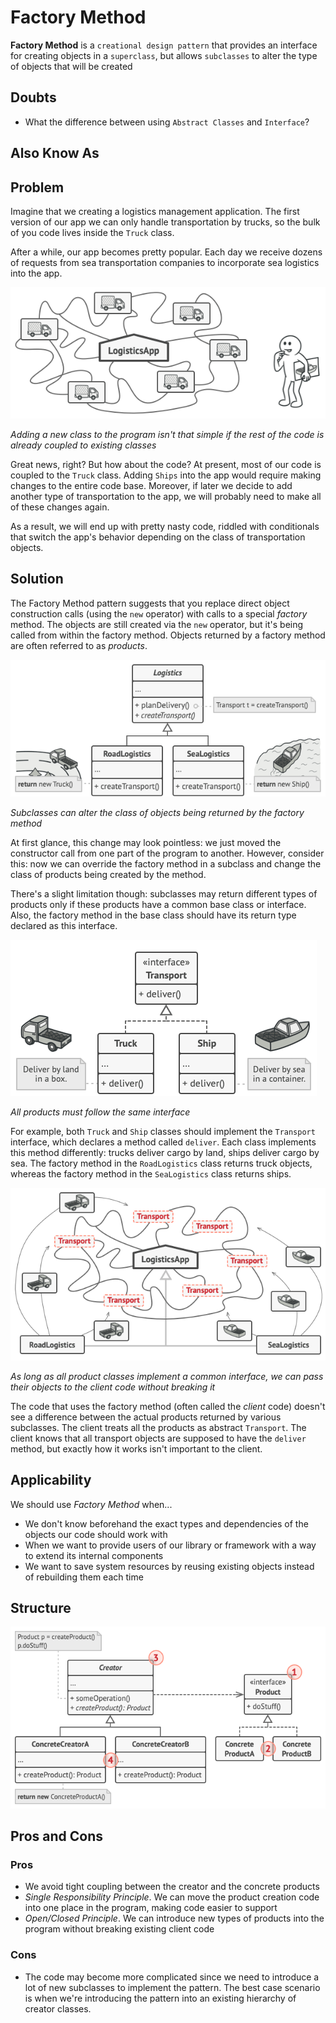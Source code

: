 # Factory Method

**Factory Method** is a `creational design pattern` that provides an interface for creating objects in a `superclass`,
but allows
`subclasses` to alter the type of objects that will be created

## Doubts

* What the difference between using `Abstract Classes` and `Interface`?

## Also Know As

## Problem

Imagine that we creating a logistics management application. The first version of our app we can only handle
transportation by trucks, so the bulk of you code lives inside the `Truck` class.

After a while, our app becomes pretty popular. Each day we receive dozens of requests from sea transportation companies
to incorporate sea logistics into the app.

![Motivation](./imgs/motivation.png "Motivation")

*Adding a new class to the program isn't that simple if the rest of the code is already coupled to existing classes*

Great news, right? But how about the code? At present, most of our code is coupled to the `Truck` class. Adding `Ships`
into the app would require making changes to the entire code base. Moreover, if later we decide to add another type of
transportation to the app, we will probably need to make all of these changes again.

As a result, we will end up with pretty nasty code, riddled with conditionals that switch the app's behavior depending
on the class of transportation objects.

## Solution

The Factory Method pattern suggests that you replace direct object construction calls (using the `new` operator) with
calls to a special
*factory* method. The objects are still created via the `new` operator, but it's being called from within the factory
method. Objects returned by a factory method are often referred to as *products*.

![Solution One](./imgs/solution1.png "Solution One")

*Subclasses can alter the class of objects being returned by the factory method*

At first glance, this change may look pointless: we just moved the constructor call from one part of the program to
another. However, consider this: now we can override the factory method in a subclass and change the class of products
being created by the method.

There's a slight limitation though: subclasses may return different types of products only if these products have a
common base class or interface. Also, the factory method in the base class should have its return type declared as this
interface.

![Solution Two](./imgs/solution2.png "Solution Two")

*All products must follow the same interface*

For example, both `Truck` and `Ship` classes should implement the
`Transport` interface, which declares a method called `deliver`. Each class implements this method differently: trucks
deliver cargo by land, ships deliver cargo by sea. The factory method in the `RoadLogistics`
class returns truck objects, whereas the factory method in the
`SeaLogistics` class returns ships.

![Solution Three](./imgs/solution3.png "Solution Three")

*As long as all product classes implement a common interface, we can pass their objects to the client code without
breaking it*

The code that uses the factory method (often called the *client* code)
doesn't see a difference between the actual products returned by various subclasses. The client treats all the products
as abstract `Transport`. The client knows that all transport objects are supposed to have the
`deliver` method, but exactly how it works isn't important to the client.

## Applicability

We should use *Factory Method* when...

* We don't know beforehand the exact types and dependencies of the objects our code should work with
* When we want to provide users of our library or framework with a way to extend its internal components
* We want to save system resources by reusing existing objects instead of rebuilding them each time

## Structure

![Structure](./imgs/structure.png "Structure")

## Pros and Cons

### Pros

* We avoid tight coupling between the creator and the concrete products
* *Single Responsibility Principle*. We can move the product creation code into one place in the program, making code
  easier to support
* *Open/Closed Principle*. We can introduce new types of products into the program without breaking existing client code

### Cons

* The code may become more complicated since we need to introduce a lot of new subclasses to implement the pattern. The
  best case scenario is when we're introducing the pattern into an existing hierarchy of creator classes.
